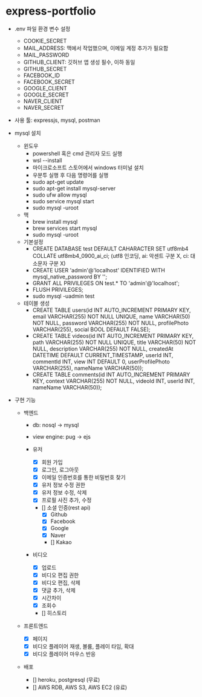 # express-portfolio

- .env 파일 환경 변수 설정
  - COOKIE_SECRET
  - MAIL_ADDRESS: 맥에서 작업했으며, 이메일 계정 추가가 필요함
  - MAIL_PASSWORD
  - GITHUB_CLIENT: 깃허브 앱 생성 필수, 이하 동일
  - GITHUB_SECRET
  - FACEBOOK_ID
  - FACEBOOK_SECRET
  - GOOGLE_CLIENT
  - GOOGLE_SECRET
  - NAVER_CLIENT
  - NAVER_SECRET

- 사용 툴: expressjs, mysql, postman

- mysql 설치

  - 윈도우
    - powershell 혹은 cmd 관리자 모드 실행
    - wsl --install
    - 마이크로소프트 스토어에서 windows 터미널 설치
    - 우분투 실행 후 다음 명령어를 실행
    - sudo apt-get update
    - sudo apt-get install mysql-server
    - sudo ufw allow mysql
    - sudo service mysql start
    - sudo mysql -uroot
  - 맥
    - brew install mysql
    - brew services start mysql
    - sudo mysql -uroot
  - 기본설정
    - CREATE DATABASE test DEFAULT CAHARACTER SET utf8mb4 COLLATE utf8mb4_0900_ai_ci; (utf8 인코딩, ai: 악센트 구분 X, ci: 대소문자 구분 X)
    - CREATE USER 'admin'@'localhost' IDENTIFIED WITH mysql_native_password BY '';
    - GRANT ALL PRIVILEGES ON test.\* TO 'admin'@'localhost';
    - FLUSH PRIVILEGES;
    - sudo mysql -uadmin test
  - 테이블 생성
    - CREATE TABLE users(id INT AUTO_INCREMENT PRIMARY KEY, email VARCHAR(255) NOT NULL UNIQUE, name VARCHAR(50) NOT NULL, password VARCHAR(255) NOT NULL, profilePhoto VARCHAR(255), social BOOL DEFAULT FALSE);
    - CREATE TABLE videos(id INT AUTO_INCREMENT PRIMARY KEY, path VARCHAR(255) NOT NULL UNIQUE, title VARCHAR(50) NOT NULL, description VARCHAR(255) NOT NULL, createdAt DATETIME DEFAULT CURRENT_TIMESTAMP, userId INT, commentId INT, view INT DEFAULT 0, userProfilePhoto VARCHAR(255), nameName VARCHAR(50));
    - CREATE TABLE comments(id INT AUTO_INCREMENT PRIMARY KEY, context VARCHAR(255) NOT NULL, videoId INT, userId INT, nameName VARCHAR(50));

- 구현 기능
  - 백엔드
    - db: nosql -> mysql
    - view engine: pug -> ejs
    - 유저
      - [x] 회원 가입
      - [x] 로그인, 로그아웃
      - [x] 이메일 인증번호를 통한 비밀번호 찾기
      - [x] 유저 정보 수정 권한
      - [x] 유저 정보 수정, 삭제
      - [x] 프로필 사진 추가, 수정
      - [] 소셜 인증(rest api)
        - [x] Github
        - [x] Facebook
        - [x] Google
        - [x] Naver
        - [] Kakao

    - 비디오
      - [x] 업로드
      - [x] 비디오 편집 권한
      - [x] 비디오 편집, 삭제
      - [x] 댓글 추가, 삭제
      - [x] 시간차이
      - [x] 조회수
      - [] 히스토리

  - 프론트엔드
    - [x] 페이지
    - [x] 비디오 플레이어 재생, 볼륨, 플레이 타임, 확대
    - [x] 비디오 플레이어 마우스 반응

  - 배포
    - [] heroku, postgresql (무료)
    - [] AWS RDB, AWS S3, AWS EC2 (유료)
